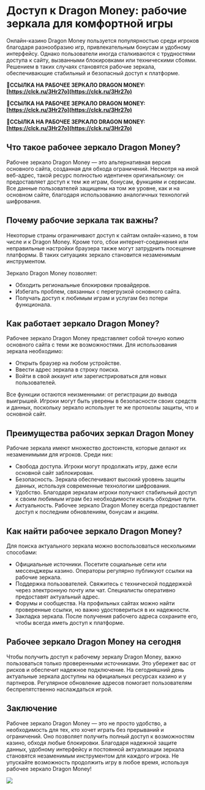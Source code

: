 # Доступ к Dragon Money: рабочие зеркала для комфортной игры

Онлайн-казино Dragon Money пользуется популярностью среди игроков благодаря разнообразию игр, привлекательным бонусам и удобному интерфейсу. Однако пользователи иногда сталкиваются с трудностями доступа к сайту, вызванными блокировками или техническими сбоями. Решением в таких случаях становятся рабочие зеркала, обеспечивающие стабильный и безопасный доступ к платформе.

**🔗ССЫЛКА НА РАБОЧЕЕ ЗЕРКАЛО DRAGON MONEY: [https://clck.ru/3Hr27o](https://clck.ru/3Hr27o)**

**🔗ССЫЛКА НА РАБОЧЕЕ ЗЕРКАЛО DRAGON MONEY: [https://clck.ru/3Hr27o](https://clck.ru/3Hr27o)**

**🔗ССЫЛКА НА РАБОЧЕЕ ЗЕРКАЛО DRAGON MONEY: [https://clck.ru/3Hr27o](https://clck.ru/3Hr27o)**

## Что такое рабочее зеркало Dragon Money?

Рабочее зеркало Dragon Money — это альтернативная версия основного сайта, созданная для обхода ограничений. Несмотря на иной веб-адрес, такой ресурс полностью идентичен оригинальному: он предоставляет доступ к тем же играм, бонусам, функциям и сервисам. Все данные пользователей защищены на том же уровне, как и на основном сайте, благодаря использованию аналогичных технологий шифрования.

## Почему рабочие зеркала так важны?

Некоторые страны ограничивают доступ к сайтам онлайн-казино, в том числе и к Dragon Money. Кроме того, сбои интернет-соединения или неправильные настройки браузера также могут затруднить посещение платформы. В таких ситуациях зеркало становится незаменимым инструментом.

Зеркало Dragon Money позволяет:

- Обходить региональные блокировки провайдеров.
- Избегать проблем, связанных с перегрузкой основного сайта.
- Получать доступ к любимым играм и услугам без потери функционала.

## Как работает зеркало Dragon Money?

Рабочее зеркало Dragon Money представляет собой точную копию основного сайта с теми же возможностями. Для использования зеркала необходимо:

- Открыть браузер на любом устройстве.
- Ввести адрес зеркала в строку поиска.
- Войти в свой аккаунт или зарегистрироваться для новых пользователей.

Все функции остаются неизменными: от регистрации до вывода выигрышей. Игроки могут быть уверены в безопасности своих средств и данных, поскольку зеркало использует те же протоколы защиты, что и основной сайт.

## Преимущества рабочих зеркал Dragon Money

Рабочие зеркала имеют множество достоинств, которые делают их незаменимыми для игроков. Среди них:

- Свобода доступа. Игроки могут продолжать игру, даже если основной сайт заблокирован.
- Безопасность. Зеркала обеспечивают высокий уровень защиты данных, используя современные технологии шифрования.
- Удобство. Благодаря зеркалам игроки получают стабильный доступ к своим любимым играм без необходимости искать обходные пути.
- Актуальность. Рабочее зеркало Dragon Money всегда предоставляет доступ к последним обновлениям, бонусам и акциям.

## Как найти рабочее зеркало Dragon Money?

Для поиска актуального зеркала можно воспользоваться несколькими способами:

- Официальные источники. Посетите социальные сети или мессенджеры казино. Операторы регулярно публикуют ссылки на рабочие зеркала.
- Поддержка пользователей. Свяжитесь с технической поддержкой через электронную почту или чат. Специалисты оперативно предоставят актуальный адрес.
- Форумы и сообщества. На профильных сайтах можно найти проверенные ссылки, но важно удостовериться в их надежности.
- Закладка зеркала. После получения рабочего адреса сохраните его, чтобы всегда иметь доступ к платформе.

## Рабочее зеркало Dragon Money на сегодня

Чтобы получить доступ к рабочему зеркалу Dragon Money, важно пользоваться только проверенными источниками. Это убережет вас от рисков и обеспечит надежное подключение. На сегодняшний день актуальные зеркала доступны на официальных ресурсах казино и у партнеров. Регулярное обновление адресов помогает пользователям беспрепятственно наслаждаться игрой.

## Заключение

Рабочее зеркало Dragon Money — это не просто удобство, а необходимость для тех, кто хочет играть без прерываний и ограничений. Оно позволяет получить полный доступ к возможностям казино, обходя любые блокировки. Благодаря надежной защите данных, удобному интерфейсу и постоянной актуализации зеркала становятся незаменимым инструментом для каждого игрока. Не упускайте возможность продолжить игру в любое время, используя рабочее зеркало Dragon Money!

![](https://i.ibb.co/gS68fN0/dm-mob.jpg)
